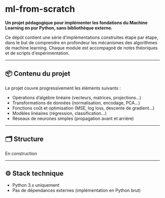 # ml-from-scratch

**Un projet pédagogique pour implémenter les fondations du Machine Learning en pur Python, sans bibliothèque externe.**

Ce dépôt contient une série d’implémentations construites étape par étape, dans le but de comprendre en profondeur les mécanismes des algorithmes de machine learning. Chaque module est accompagné de notes théoriques et de scripts d'expérimentation.

---

## 📦 Contenu du projet

Le projet couvre progressivement les éléments suivants :

- Opérations d’algèbre linéaire (vecteurs, matrices, projections…)
- Transformations de données (normalisation, encodage, PCA…)
- Fonctions coût et optimisation (MSE, log loss, descente de gradient…)
- Modèles linéaires (régression, classification…)
- Réseaux de neurones simples (propagation avant et arrière)

---

## 🗂️ Structure

En construction

---

## ⚙️ Stack technique

- Python 3.x uniquement
- Pas de dépendances externes (implémentation en Python brut)